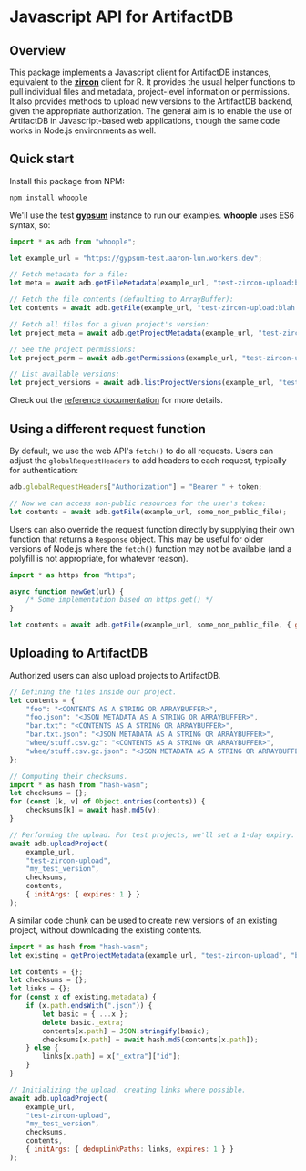 # Javascript API for ArtifactDB

## Overview

This package implements a Javascript client for ArtifactDB instances, equivalent to the [**zircon**](https://github.com/ArtifactDB/zircon-R) client for R.
It provides the usual helper functions to pull individual files and metadata, project-level information or permissions.
It also provides methods to upload new versions to the ArtifactDB backend, given the appropriate authorization.
The general aim is to enable the use of ArtifactDB in Javascript-based web applications, though the same code works in Node.js environments as well.

## Quick start

Install this package from NPM:

```sh
npm install whoople
```

We'll use the test [**gypsum**](https://github.com/ArtifactDB/gypsum-worker) instance to run our examples.
**whoople** uses ES6 syntax, so:

```js
import * as adb from "whoople";

let example_url = "https://gypsum-test.aaron-lun.workers.dev";

// Fetch metadata for a file:
let meta = await adb.getFileMetadata(example_url, "test-zircon-upload:blah.txt@base");

// Fetch the file contents (defaulting to ArrayBuffer):
let contents = await adb.getFile(example_url, "test-zircon-upload:blah.txt@base");

// Fetch all files for a given project's version:
let project_meta = await adb.getProjectMetadata(example_url, "test-zircon-upload", { version: "base" });

// See the project permissions:
let project_perm = await adb.getPermissions(example_url, "test-zircon-upload");

// List available versions:
let project_versions = await adb.listProjectVersions(example_url, "test-zircon-upload");
```

Check out the [reference documentation](https://artifactdb.github.io/whoople) for more details.

## Using a different request function

By default, we use the web API's `fetch()` to do all requests.
Users can adjust the `globalRequestHeaders` to add headers to each request, typically for authentication:

```js
adb.globalRequestHeaders["Authorization"] = "Bearer " + token;

// Now we can access non-public resources for the user's token:
let contents = await adb.getFile(example_url, some_non_public_file);
```

Users can also override the request function directly by supplying their own function that returns a `Response` object. 
This may be useful for older versions of Node.js where the `fetch()` function may not be available (and a polyfill is not appropriate, for whatever reason).

```js
import * as https from "https";

async function newGet(url) {
    /* Some implementation based on https.get() */
}

let contents = await adb.getFile(example_url, some_non_public_file, { getFun: newGet });
```

## Uploading to ArtifactDB

Authorized users can also upload projects to ArtifactDB.

```js
// Defining the files inside our project.
let contents = {
    "foo": "<CONTENTS AS A STRING OR ARRAYBUFFER>",
    "foo.json": "<JSON METADATA AS A STRING OR ARRAYBUFFER>",
    "bar.txt": "<CONTENTS AS A STRING OR ARRAYBUFFER>",
    "bar.txt.json": "<JSON METADATA AS A STRING OR ARRAYBUFFER>",
    "whee/stuff.csv.gz": "<CONTENTS AS A STRING OR ARRAYBUFFER>",
    "whee/stuff.csv.gz.json": "<JSON METADATA AS A STRING OR ARRAYBUFFER>"
};

// Computing their checksums.
import * as hash from "hash-wasm";
let checksums = {};
for (const [k, v] of Object.entries(contents)) {
    checksums[k] = await hash.md5(v);
}

// Performing the upload. For test projects, we'll set a 1-day expiry.
await adb.uploadProject(
    example_url, 
    "test-zircon-upload", 
    "my_test_version", 
    checksums, 
    contents, 
    { initArgs: { expires: 1 } }
);
```

A similar code chunk can be used to create new versions of an existing project, without downloading the existing contents.

```js
import * as hash from "hash-wasm";
let existing = getProjectMetadata(example_url, "test-zircon-upload", "base");

let contents = {};
let checksums = {};
let links = {};
for (const x of existing.metadata) {
    if (x.path.endsWith(".json")) {
        let basic = { ...x };
        delete basic._extra;
        contents[x.path] = JSON.stringify(basic);
        checksums[x.path] = await hash.md5(contents[x.path]);
    } else {
        links[x.path] = x["_extra"]["id"];
    }
}

// Initializing the upload, creating links where possible.
await adb.uploadProject(
    example_url, 
    "test-zircon-upload", 
    "my_test_version", 
    checksums, 
    contents, 
    { initArgs: { dedupLinkPaths: links, expires: 1 } }
);
```
